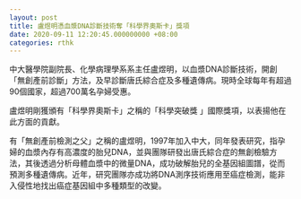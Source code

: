 ```yaml
---
layout: post
title: 盧煜明憑血漿DNA診斷技術奪「科學界奧斯卡」獎項
date: 2020-09-11 12:20:45.000000000 +08:00
categories: rthk
---
```


中大醫學院副院長、化學病理學系系主任盧煜明，以血漿DNA診斷技術，開創「無創產前診斷」方法，及早診斷唐氏綜合症及多種遺傳病。現時全球每年有超過90個國家，超過700萬名孕婦受惠。

盧煜明剛獲頒有「科學界奧斯卡」之稱的「科學突破獎 」國際獎項，以表揚他在此方面的貢獻。

有「無創產前檢測之父」之稱的盧煜明，1997年加入中大，同年發表研究，指孕婦的血漿內存有高濃度的胎兒DNA，並與團隊研發出唐氏綜合症的無創檢驗方法，其後透過分析母體血漿中的微量DNA，成功破解胎兒的全基因組圖譜，從而預測多種遺傳病。近年，研究團隊亦成功將DNA測序技術應用至癌症檢測，能非入侵性地找出癌症基因組中多種類型的改變。
